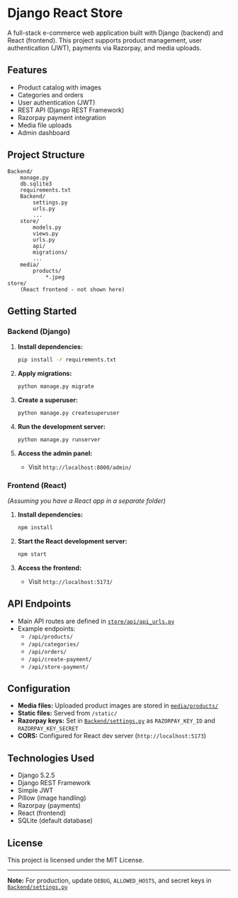 # Django React Store

A full-stack e-commerce web application built with Django (backend) and React (frontend). This project supports product management, user authentication (JWT), payments via Razorpay, and media uploads.

## Features

- Product catalog with images
- Categories and orders
- User authentication (JWT)
- REST API (Django REST Framework)
- Razorpay payment integration
- Media file uploads
- Admin dashboard

## Project Structure

```
Backend/
    manage.py
    db.sqlite3
    requirements.txt
    Backend/
        settings.py
        urls.py
        ...
    store/
        models.py
        views.py
        urls.py
        api/
        migrations/
        ...
    media/
        products/
            *.jpeg
store/
    (React frontend - not shown here)
```

## Getting Started

### Backend (Django)

1. **Install dependencies:**
    ```sh
    pip install -r requirements.txt
    ```

2. **Apply migrations:**
    ```sh
    python manage.py migrate
    ```

3. **Create a superuser:**
    ```sh
    python manage.py createsuperuser
    ```

4. **Run the development server:**
    ```sh
    python manage.py runserver
    ```

5. **Access the admin panel:**
    - Visit `http://localhost:8000/admin/`

### Frontend (React)

*(Assuming you have a React app in a separate folder)*

1. **Install dependencies:**
    ```sh
    npm install
    ```

2. **Start the React development server:**
    ```sh
    npm start
    ```

3. **Access the frontend:**
    - Visit `http://localhost:5173/`

## API Endpoints

- Main API routes are defined in [`store/api/api_urls.py`](store/api/api_urls.py)
- Example endpoints:
    - `/api/products/`
    - `/api/categories/`
    - `/api/orders/`
    - `/api/create-payment/`
    - `/api/store-payment/`

## Configuration

- **Media files:** Uploaded product images are stored in [`media/products/`](media/products/)
- **Static files:** Served from `/static/`
- **Razorpay keys:** Set in [`Backend/settings.py`](Backend/settings.py) as `RAZORPAY_KEY_ID` and `RAZORPAY_KEY_SECRET`
- **CORS:** Configured for React dev server (`http://localhost:5173`)

## Technologies Used

- Django 5.2.5
- Django REST Framework
- Simple JWT
- Pillow (image handling)
- Razorpay (payments)
- React (frontend)
- SQLite (default database)

## License

This project is licensed under the MIT License.

---

**Note:** For production, update `DEBUG`, `ALLOWED_HOSTS`, and secret keys in [`Backend/settings.py`](Backend/settings.py)